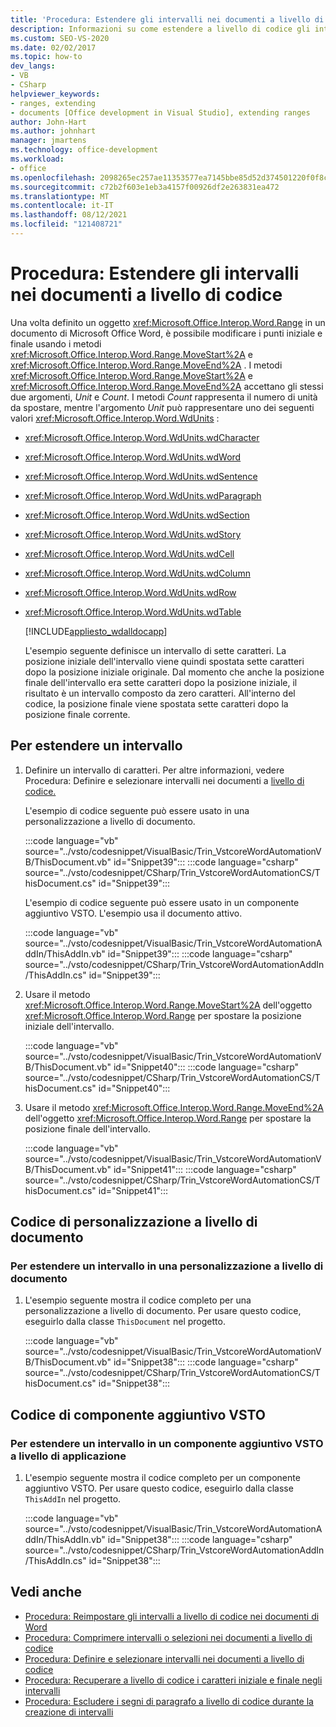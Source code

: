 ```yaml
---
title: 'Procedura: Estendere gli intervalli nei documenti a livello di codice'
description: Informazioni su come estendere a livello di codice gli intervalli di punti di inizio e di fine in Microsoft Word documento a livello di documento o di applicazione.
ms.custom: SEO-VS-2020
ms.date: 02/02/2017
ms.topic: how-to
dev_langs:
- VB
- CSharp
helpviewer_keywords:
- ranges, extending
- documents [Office development in Visual Studio], extending ranges
author: John-Hart
ms.author: johnhart
manager: jmartens
ms.technology: office-development
ms.workload:
- office
ms.openlocfilehash: 2098265ec257ae11353577ea7145bbe85d52d374501220f0f8c79ceb7bf04eb6
ms.sourcegitcommit: c72b2f603e1eb3a4157f00926df2e263831ea472
ms.translationtype: MT
ms.contentlocale: it-IT
ms.lasthandoff: 08/12/2021
ms.locfileid: "121408721"
---
```

# <a name="how-to-programmatically-extend-ranges-in-documents"></a>Procedura: Estendere gli intervalli nei documenti a livello di codice
  Una volta definito un oggetto <xref:Microsoft.Office.Interop.Word.Range> in un documento di Microsoft Office Word, è possibile modificare i punti iniziale e finale usando i metodi <xref:Microsoft.Office.Interop.Word.Range.MoveStart%2A> e <xref:Microsoft.Office.Interop.Word.Range.MoveEnd%2A> . I metodi <xref:Microsoft.Office.Interop.Word.Range.MoveStart%2A> e <xref:Microsoft.Office.Interop.Word.Range.MoveEnd%2A> accettano gli stessi due argomenti, *Unit* e *Count*. I metodi *Count* rappresenta il numero di unità da spostare, mentre l'argomento *Unit* può rappresentare uno dei seguenti valori <xref:Microsoft.Office.Interop.Word.WdUnits> :

- <xref:Microsoft.Office.Interop.Word.WdUnits.wdCharacter>

- <xref:Microsoft.Office.Interop.Word.WdUnits.wdWord>

- <xref:Microsoft.Office.Interop.Word.WdUnits.wdSentence>

- <xref:Microsoft.Office.Interop.Word.WdUnits.wdParagraph>

- <xref:Microsoft.Office.Interop.Word.WdUnits.wdSection>

- <xref:Microsoft.Office.Interop.Word.WdUnits.wdStory>

- <xref:Microsoft.Office.Interop.Word.WdUnits.wdCell>

- <xref:Microsoft.Office.Interop.Word.WdUnits.wdColumn>

- <xref:Microsoft.Office.Interop.Word.WdUnits.wdRow>

- <xref:Microsoft.Office.Interop.Word.WdUnits.wdTable>

  [!INCLUDE[appliesto_wdalldocapp](../vsto/includes/appliesto-wdalldocapp-md.md)]

  L'esempio seguente definisce un intervallo di sette caratteri. La posizione iniziale dell'intervallo viene quindi spostata sette caratteri dopo la posizione iniziale originale. Dal momento che anche la posizione finale dell'intervallo era sette caratteri dopo la posizione iniziale, il risultato è un intervallo composto da zero caratteri. All'interno del codice, la posizione finale viene spostata sette caratteri dopo la posizione finale corrente.

## <a name="to-extend-a-range"></a>Per estendere un intervallo

1. Definire un intervallo di caratteri. Per altre informazioni, vedere Procedura: Definire e selezionare intervalli nei documenti a [livello di codice.](../vsto/how-to-programmatically-define-and-select-ranges-in-documents.md)

     L'esempio di codice seguente può essere usato in una personalizzazione a livello di documento.

     :::code language="vb" source="../vsto/codesnippet/VisualBasic/Trin_VstcoreWordAutomationVB/ThisDocument.vb" id="Snippet39":::
     :::code language="csharp" source="../vsto/codesnippet/CSharp/Trin_VstcoreWordAutomationCS/ThisDocument.cs" id="Snippet39":::

     L'esempio di codice seguente può essere usato in un componente aggiuntivo VSTO. L'esempio usa il documento attivo.

     :::code language="vb" source="../vsto/codesnippet/VisualBasic/Trin_VstcoreWordAutomationAddIn/ThisAddIn.vb" id="Snippet39":::
     :::code language="csharp" source="../vsto/codesnippet/CSharp/Trin_VstcoreWordAutomationAddIn/ThisAddIn.cs" id="Snippet39":::

2. Usare il metodo <xref:Microsoft.Office.Interop.Word.Range.MoveStart%2A> dell'oggetto <xref:Microsoft.Office.Interop.Word.Range> per spostare la posizione iniziale dell'intervallo.

     :::code language="vb" source="../vsto/codesnippet/VisualBasic/Trin_VstcoreWordAutomationVB/ThisDocument.vb" id="Snippet40":::
     :::code language="csharp" source="../vsto/codesnippet/CSharp/Trin_VstcoreWordAutomationCS/ThisDocument.cs" id="Snippet40":::

3. Usare il metodo <xref:Microsoft.Office.Interop.Word.Range.MoveEnd%2A> dell'oggetto <xref:Microsoft.Office.Interop.Word.Range> per spostare la posizione finale dell'intervallo.

     :::code language="vb" source="../vsto/codesnippet/VisualBasic/Trin_VstcoreWordAutomationVB/ThisDocument.vb" id="Snippet41":::
     :::code language="csharp" source="../vsto/codesnippet/CSharp/Trin_VstcoreWordAutomationCS/ThisDocument.cs" id="Snippet41":::

## <a name="document-level-customization-code"></a>Codice di personalizzazione a livello di documento

### <a name="to-extend-a-range-in-a-document-level-customization"></a>Per estendere un intervallo in una personalizzazione a livello di documento

1. L'esempio seguente mostra il codice completo per una personalizzazione a livello di documento. Per usare questo codice, eseguirlo dalla classe `ThisDocument` nel progetto.

     :::code language="vb" source="../vsto/codesnippet/VisualBasic/Trin_VstcoreWordAutomationVB/ThisDocument.vb" id="Snippet38":::
     :::code language="csharp" source="../vsto/codesnippet/CSharp/Trin_VstcoreWordAutomationCS/ThisDocument.cs" id="Snippet38":::

## <a name="vsto-add-in-code"></a>Codice di componente aggiuntivo VSTO

### <a name="to-extend-a-range-in-an-application-level-vsto-add-in"></a>Per estendere un intervallo in un componente aggiuntivo VSTO a livello di applicazione

1. L'esempio seguente mostra il codice completo per un componente aggiuntivo VSTO. Per usare questo codice, eseguirlo dalla classe `ThisAddIn` nel progetto.

     :::code language="vb" source="../vsto/codesnippet/VisualBasic/Trin_VstcoreWordAutomationAddIn/ThisAddIn.vb" id="Snippet38":::
     :::code language="csharp" source="../vsto/codesnippet/CSharp/Trin_VstcoreWordAutomationAddIn/ThisAddIn.cs" id="Snippet38":::

## <a name="see-also"></a>Vedi anche
- [Procedura: Reimpostare gli intervalli a livello di codice nei documenti di Word](../vsto/how-to-programmatically-reset-ranges-in-word-documents.md)
- [Procedura: Comprimere intervalli o selezioni nei documenti a livello di codice](../vsto/how-to-programmatically-collapse-ranges-or-selections-in-documents.md)
- [Procedura: Definire e selezionare intervalli nei documenti a livello di codice](../vsto/how-to-programmatically-define-and-select-ranges-in-documents.md)
- [Procedura: Recuperare a livello di codice i caratteri iniziale e finale negli intervalli](../vsto/how-to-programmatically-retrieve-start-and-end-characters-in-ranges.md)
- [Procedura: Escludere i segni di paragrafo a livello di codice durante la creazione di intervalli](../vsto/how-to-programmatically-exclude-paragraph-marks-when-creating-ranges.md)
